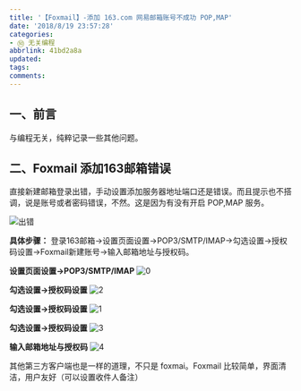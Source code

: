 ```yaml
---
title: '【Foxmail】-添加 163.com 网易邮箱账号不成功 POP,MAP'
date: '2018/8/19 23:57:28'
categories:
- ㊿ 无关编程
abbrlink: 41bd2a8a
updated:
tags:
comments:
---
```


## 一、前言

与编程无关，纯粹记录一些其他问题。

## 二、Foxmail 添加163邮箱错误

直接新建邮箱登录出错，手动设置添加服务器地址端口还是错误。而且提示也不搭调，说是账号或者密码错误，不然。这是因为有没有开启 POP,MAP 服务。


![出错](http://liuxmoo.foryung.com/Foxmail%E6%B7%BB%E5%8A%A0%E9%82%AE%E7%AE%B1%E5%87%BA%E9%94%99.png)



**具体步骤：**
登录163邮箱→设置页面设置→POP3/SMTP/IMAP→勾选设置→授权码设置→Foxmail新建账号→输入邮箱地址与授权码。


**设置页面设置→POP3/SMTP/IMAP**
![0](http://liuxmoo.foryung.com/%E5%BC%80%E5%90%AFpop.png)


**勾选设置→授权码设置**
![2](http://liuxmoo.foryung.com/%E6%8E%88%E6%9D%83%E7%A0%811.png)


**勾选设置→授权码设置**
![1](http://liuxmoo.foryung.com/%E6%AD%A5%E9%AA%A4.png)


**勾选设置→授权码设置**
![3](http://liuxmoo.foryung.com/%E6%8E%88%E6%9D%83%E7%A0%81.png)


**输入邮箱地址与授权码**
![4](http://liuxmoo.foryung.com/%E6%B3%A8%E5%86%8C%E6%88%90%E5%8A%9F.png)


其他第三方客户端也是一样的道理，不只是 foxmai。Foxmail 比较简单，界面清洁，用户友好（可以设置收件人备注）

